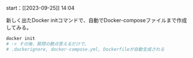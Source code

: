 start：[[2023-09-25]] 14:04

新しく出たDocker initコマンドで、自動でDocker-composeファイルまで作成してみる。
```python
docker init
# -> その後、質問の数点答えるだけで、
# .dockerignore, docker-compose.yml, Dockerfileが自動生成される
```

